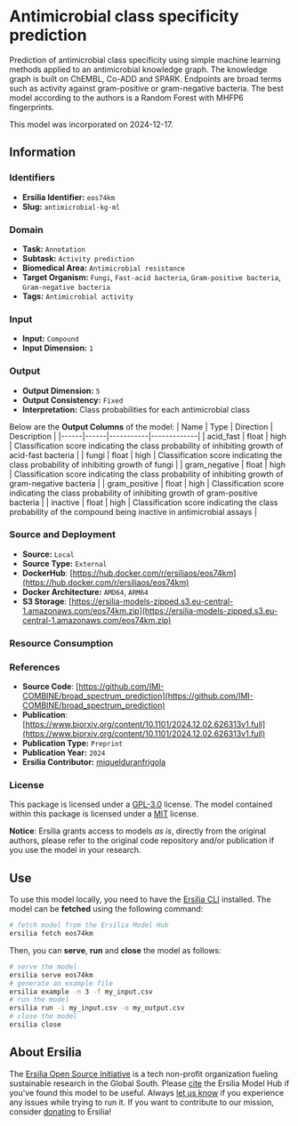 # Antimicrobial class specificity prediction

Prediction of antimicrobial class specificity using simple machine learning methods applied to an antimicrobial knowledge graph. The knowledge graph is built on ChEMBL, Co-ADD and SPARK. Endpoints are broad terms such as activity against gram-positive or gram-negative bacteria. The best model according to the authors is a Random Forest with MHFP6 fingerprints.

This model was incorporated on 2024-12-17.

## Information
### Identifiers
- **Ersilia Identifier:** `eos74km`
- **Slug:** `antimicrobial-kg-ml`

### Domain
- **Task:** `Annotation`
- **Subtask:** `Activity prediction`
- **Biomedical Area:** `Antimicrobial resistance`
- **Target Organism:** `Fungi`, `Fast-acid bacteria`, `Gram-positive bacteria`, `Gram-negative bacteria`
- **Tags:** `Antimicrobial activity`

### Input
- **Input:** `Compound`
- **Input Dimension:** `1`

### Output
- **Output Dimension:** `5`
- **Output Consistency:** `Fixed`
- **Interpretation:** Class probabilities for each antimicrobial class

Below are the **Output Columns** of the model:
| Name | Type | Direction | Description |
|------|------|-----------|-------------|
| acid_fast | float | high | Classification score indicating the class probability of inhibiting growth of acid-fast bacteria |
| fungi | float | high | Classification score indicating the class probability of inhibiting growth of fungi |
| gram_negative | float | high | Classification score indicating the class probability of inhibiting growth of gram-negative bacteria |
| gram_positive | float | high | Classification score indicating the class probability of inhibiting growth of gram-positive bacteria |
| inactive | float | high | Classification score indicating the class probability of the compound being inactive in antimicrobial assays |


### Source and Deployment
- **Source:** `Local`
- **Source Type:** `External`
- **DockerHub**: [https://hub.docker.com/r/ersiliaos/eos74km](https://hub.docker.com/r/ersiliaos/eos74km)
- **Docker Architecture:** `AMD64`, `ARM64`
- **S3 Storage**: [https://ersilia-models-zipped.s3.eu-central-1.amazonaws.com/eos74km.zip](https://ersilia-models-zipped.s3.eu-central-1.amazonaws.com/eos74km.zip)

### Resource Consumption


### References
- **Source Code**: [https://github.com/IMI-COMBINE/broad_spectrum_prediction](https://github.com/IMI-COMBINE/broad_spectrum_prediction)
- **Publication**: [https://www.biorxiv.org/content/10.1101/2024.12.02.626313v1.full](https://www.biorxiv.org/content/10.1101/2024.12.02.626313v1.full)
- **Publication Type:** `Preprint`
- **Publication Year:** `2024`
- **Ersilia Contributor:** [miquelduranfrigola](https://github.com/miquelduranfrigola)

### License
This package is licensed under a [GPL-3.0](https://github.com/ersilia-os/ersilia/blob/master/LICENSE) license. The model contained within this package is licensed under a [MIT](LICENSE) license.

**Notice**: Ersilia grants access to models _as is_, directly from the original authors, please refer to the original code repository and/or publication if you use the model in your research.


## Use
To use this model locally, you need to have the [Ersilia CLI](https://github.com/ersilia-os/ersilia) installed.
The model can be **fetched** using the following command:
```bash
# fetch model from the Ersilia Model Hub
ersilia fetch eos74km
```
Then, you can **serve**, **run** and **close** the model as follows:
```bash
# serve the model
ersilia serve eos74km
# generate an example file
ersilia example -n 3 -f my_input.csv
# run the model
ersilia run -i my_input.csv -o my_output.csv
# close the model
ersilia close
```

## About Ersilia
The [Ersilia Open Source Initiative](https://ersilia.io) is a tech non-profit organization fueling sustainable research in the Global South.
Please [cite](https://github.com/ersilia-os/ersilia/blob/master/CITATION.cff) the Ersilia Model Hub if you've found this model to be useful. Always [let us know](https://github.com/ersilia-os/ersilia/issues) if you experience any issues while trying to run it.
If you want to contribute to our mission, consider [donating](https://www.ersilia.io/donate) to Ersilia!
